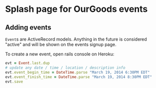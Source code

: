 # Splash page for OurGoods events

## Adding events
`Event`s are ActiveRecord models. Anything in the future is considered "active"
and will be shown on the events signup page.

To create a new event, open rails console on Heroku:

```ruby
evt = Event.last.dup
# update any date / time / location / description info
evt.event_begin_time = DateTime.parse "March 19, 2014 6:30PM EDT"
evt.event_finish_time = DateTime.parse "March 19, 2014 8:30PM EDT"
evt.save
```
